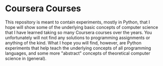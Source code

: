 Coursera Courses
================
This repository is meant to contain experiments, mostly in Python, that I hope will show some of the underlying basic concepts of computer science that I have learned taking so many Coursera courses over the years. You unfortunately will not find any solutions to programming assignments or anything of the kind. What I hope you will find, however, are Python experiments that help teach the underlying concepts of all programming languages, and some more "abstract" concepts of theoretical computer science in (general).
